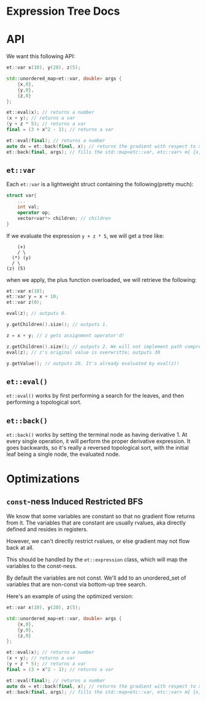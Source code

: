 # Expression Tree Docs

# API
We want this following API:

```c++
et::var x(10), y(20), z(5);

std::unordered_map<et::var, double> args {
    {x,0},
    {y,0},
    {z,0}
};

et::eval(x); // returns a number
(x + y); // returns a var
(y + z * 5); // returns a var
final = (3 + x^2 - 1); // returns a var

et::eval(final); // returns a number
auto dx = et::back(final, x); // returns the gradient with respect to x, is a et::var
et::back(final, args); // fills the std::map<etc::var, etc::var> m{ {x, dx}, {y, dy}, {z, dz} };
```

## `et::var`

Each `et::var` is a lightweight struct containing the following(pretty much):

```c++
struct var{
    ...
    int val;
    operator op;
    vector<var*> children; // children
}
```

If we evaluate the expression `y + z * 5`, we will get a tree like:

```
    (+)
    / \
  (*) (y)
  / \
(z) (5)
```

when we apply, the plus function overloaded, we will retrieve the following:

```c++
et::var x(10);
et::var y = x + 10;
et::var z(0); 

eval(z); // outputs 0. 

y.getChildren().size(); // outputs 1. 

z = x + y; // z gets assignment operator'd! 

z.getChildren().size(); // outputs 2. We will not implement path compression.
eval(z); // z's original value is overwritte; outputs 30

y.getValue(); // outputs 20. It's already evaluated by eval(z)!
```

## `et::eval()`

`et::eval()` works by first performing a search for the leaves, and then performing a topological sort.

## `et::back()`

`et::back()` works by setting the terminal node as having derivative 1. At every single operation, it will perform the proper derivative expression. It goes backwards, so it's really a reversed topological sort, with the initial leaf being a single node, the evaluated node.

# Optimizations

## `const`-ness Induced Restricted BFS

We know that some variables are constant so that no gradient flow returns from it. 
The variables that are constant are usually rvalues, aka directly defined and resides in registers.

However, we can't directly restrict rvalues, or else gradient may not flow back at all.

This should be handled by the `et::expression` class, which will map the variables to the const-ness.

By default the variables are not const. 
We'll add to an unordered_set of variables that are non-const via bottom-up tree search.

Here's an example of using the optimized version:

```c++
et::var x(10), y(20), z(5);

std::unordered_map<et::var, double> args {
    {x,0},
    {y,0},
    {z,0}
};

et::eval(x); // returns a number
(x + y); // returns a var
(y + z * 5); // returns a var
final = (3 + x^2 - 1); // returns a var

et::eval(final); // returns a number
auto dx = et::back(final, x); // returns the gradient with respect to x, is a et::var
et::back(final, args); // fills the std::map<etc::var, etc::var> m{ {x, dx}, {y, dy}, {z, dz} };
```
